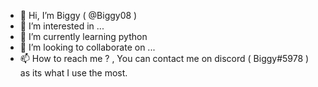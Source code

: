 - 👋 Hi, I’m Biggy ( @Biggy08 )
- 👀 I’m interested in ...
- 🌱 I’m currently learning python
- 💞️ I’m looking to collaborate on ...
- 📫 How to reach me ? , You can contact me on discord ( Biggy#5978 ) as its what I use the most.

<!---
Biggy08/Biggy08 is a ✨ special ✨ repository because its `README.md` (this file) appears on your GitHub profile.
You can click the Preview link to take a look at your changes.
--->
